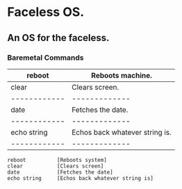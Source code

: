 # Faceless OS.

## An OS for the faceless.

### Baremetal Commands

reboot        | Reboots machine.
------------  | -------------
clear         | Clears screen.
------------  | -------------
date          | Fetches the date.
------------  | -------------
echo string   | Echos back whatever string is.
------------  | -------------

```
reboot          [Reboots system]
clear           [Clears screen]
date            [Fetches the date]
echo string     [Echos back whatever string is]
```
